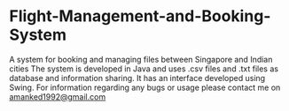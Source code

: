 # Flight-Management-and-Booking-System
A system for booking and managing files between Singapore and Indian cities
The system is developed in Java and uses .csv files and .txt files as database and information sharing.
It has an interface developed using Swing.
For information regarding any bugs or usage please contact me on amanked1992@gmail.com
